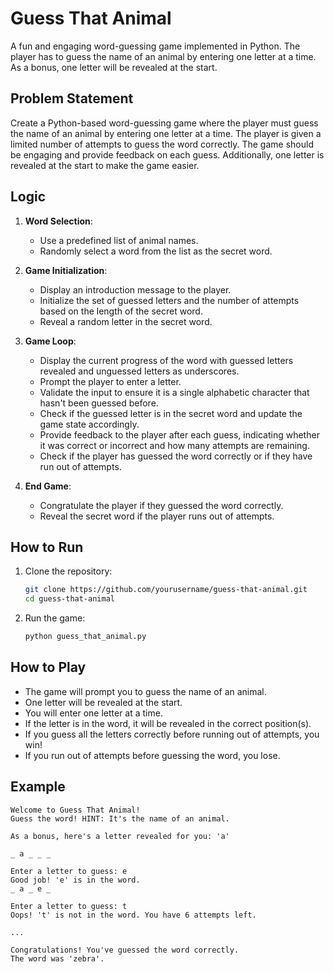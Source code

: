 # Guess That Animal

A fun and engaging word-guessing game implemented in Python. The player has to guess the name of an animal by entering one letter at a time. As a bonus, one letter will be revealed at the start.

## Problem Statement

Create a Python-based word-guessing game where the player must guess the name of an animal by entering one letter at a time. The player is given a limited number of attempts to guess the word correctly. The game should be engaging and provide feedback on each guess. Additionally, one letter is revealed at the start to make the game easier.

## Logic

1. **Word Selection**:
    - Use a predefined list of animal names.
    - Randomly select a word from the list as the secret word.

2. **Game Initialization**:
    - Display an introduction message to the player.
    - Initialize the set of guessed letters and the number of attempts based on the length of the secret word.
    - Reveal a random letter in the secret word.

3. **Game Loop**:
    - Display the current progress of the word with guessed letters revealed and unguessed letters as underscores.
    - Prompt the player to enter a letter.
    - Validate the input to ensure it is a single alphabetic character that hasn't been guessed before.
    - Check if the guessed letter is in the secret word and update the game state accordingly.
    - Provide feedback to the player after each guess, indicating whether it was correct or incorrect and how many attempts are remaining.
    - Check if the player has guessed the word correctly or if they have run out of attempts.

4. **End Game**:
    - Congratulate the player if they guessed the word correctly.
    - Reveal the secret word if the player runs out of attempts.

## How to Run

1. Clone the repository:
    ```bash
    git clone https://github.com/yourusername/guess-that-animal.git
    cd guess-that-animal
    ```

2. Run the game:
    ```bash
    python guess_that_animal.py
    ```

## How to Play

- The game will prompt you to guess the name of an animal.
- One letter will be revealed at the start.
- You will enter one letter at a time.
- If the letter is in the word, it will be revealed in the correct position(s).
- If you guess all the letters correctly before running out of attempts, you win!
- If you run out of attempts before guessing the word, you lose.

## Example

```plaintext
Welcome to Guess That Animal!
Guess the word! HINT: It's the name of an animal.

As a bonus, here's a letter revealed for you: 'a'

_ a _ _ _

Enter a letter to guess: e
Good job! 'e' is in the word.
_ a _ e _

Enter a letter to guess: t
Oops! 't' is not in the word. You have 6 attempts left.

...

Congratulations! You've guessed the word correctly.
The word was 'zebra'.
